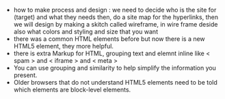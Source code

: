 * how to make process and design : we need to decide who is the site for (target) and what they needs then, do a site map for the hyperlinks, then we will design by making a skitch called wireframe, in wire frame deside also what colors and styling and size that you want
* there was a common HTML elements before but now there is a new HTML5 element, they more helpful.
* there is extra Markup for HTML, grouping text and elemnt inline like  < spam > and < iframe > and < meta >
* You can use grouping and similarity to help simplify 
the information you present.
* Older browsers that do not understand HTML5 
elements need to be told which elements are 
block-level elements.
